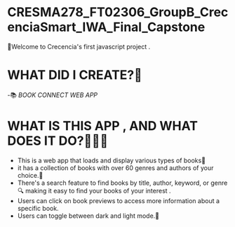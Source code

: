 # CRESMA278_FT02306_GroupB_CrecenciaSmart_IWA_Final_Capstone
👋Welcome to Crecencia's first javascript project . 
# WHAT DID I CREATE?🤔
-📚 *BOOK CONNECT WEB APP*
# WHAT IS THIS APP , AND WHAT DOES IT DO?🤷🏾‍♀️
- This is a web app that loads and display various types of books📖
- it has a collection of books with over 60 genres and authors of your choice.🔀
- There's a search feature to find books by title, author, keyword, or genre 🔍
  making it easy to find your books of your interest .
-  Users can click on book previews to access more information about a specific book.
-  Users can toggle between dark and light mode.🔦
 
